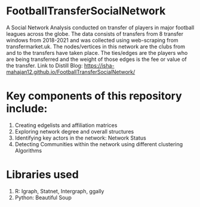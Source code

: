# FootballTransferSocialNetwork


A Social Network Analysis conducted on transfer of players in major football leagues across the globe. The data consists of transfers from 8 transfer windows from 2018-2021 and was collected using web-scraping from transfermarket.uk. The nodes/vertices in this network are the clubs from and to the transfers have taken place. The ties/edges are the players who are being transferred and the weight of those edges is the fee or value of the transfer.
Link to Distill Blog: https://isha-mahajan12.github.io/FootballTransferSocialNetwork/

# Key components of this repository include:

1. Creating edgelists and affiliation matrices
2. Exploring network degree and overall structures
3. Identifying key actors in the network: Network Status
4. Detecting Communities within the network using different clustering Algorithms

# Libraries used

1. R: Igraph, Statnet, Intergraph, ggally
2. Python: Beautiful Soup
